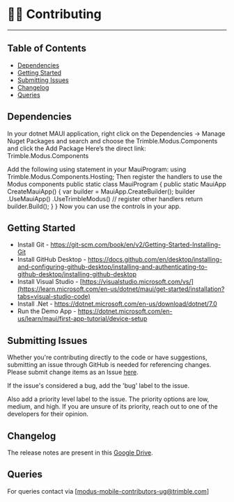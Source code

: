 # 🔨👷 Contributing

---

## Table of Contents

- [Dependencies](#dependencies)
- [Getting Started](#getting-started)
- [Submitting Issues](#submitting-issues)
- [Changelog](#changelog)
- [Queries](#queries)

## Dependencies
In your dotnet MAUI application, right click on the Dependencies -> Manage Nuget Packages and search and choose the Trimble.Modus.Components and click the Add Package
Here’s the direct link: Trimble.Modus.Components

Add the following using statement in your MauiProgram:
using Trimble.Modus.Components.Hosting;
Then register the handlers to use the Modus components
public static class MauiProgram
{
    public static MauiApp CreateMauiApp()
    {
        var builder = MauiApp.CreateBuilder();
        builder
            .UseMauiApp<App>()
            .UseTrimbleModus()
            // register other handlers
        return builder.Build();
    }
}
Now you can use the controls in your app.
## Getting Started
- Install Git - https://git-scm.com/book/en/v2/Getting-Started-Installing-Git
- Install GitHub Desktop - https://docs.github.com/en/desktop/installing-and-configuring-github-desktop/installing-and-authenticating-to-github-desktop/installing-github-desktop
- Install Visual Studio - [https://visualstudio.microsoft.com/vs/](https://learn.microsoft.com/en-us/dotnet/maui/get-started/installation?tabs=visual-studio-code)
- Install .Net - https://dotnet.microsoft.com/en-us/download/dotnet/7.0
- Run the Demo App - https://dotnet.microsoft.com/en-us/learn/maui/first-app-tutorial/device-setup
## Submitting Issues
Whether you're contributing directly to the code or have suggestions, submitting an issue through GitHub is needed for referencing changes. Please submit change items as an Issue [here](https://github.com/trimble-oss/modus-mobile-maui-components/issues).

If the issue's considered a bug, add the 'bug' label to the issue.

Also add a priority level label to the issue. The priority options are low, medium, and high. If you are unsure of its priority, reach out to one of the developers for their opinion.

## Changelog

The release notes are present in this [Google Drive](https://drive.google.com/drive/u/0/folders/1cv7LPemnfGGndV1-adQfvpe_09iiz8sW).

## Queries

For queries contact via [modus-mobile-contributors-ug@trimble.com]
